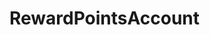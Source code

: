 # RewardPointsAccount   

<script src="https://unpkg.com/@stoplight/elements/web-components.min.js"></script>
<link rel="stylesheet" href="https://unpkg.com/@stoplight/elements/styles.min.css">

<elements-api
  apiDescriptionUrl="RewardPointsAccount.yaml"
  layout="sidebar"
  router="hash"
  hideTryIt="false"
  hideSchemas="false"
  hideInternal="false"
/>